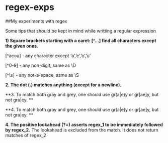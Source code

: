 # regex-exps
##My experiments with regex



Some tips that should be kept in mind while writting a regular expression

**1) Square brackets starting with a caret: [^...] find all characters except the given ones.**

 [^aeou] - any character except ‘a’,’e’,’o’,’u’
 
 [^0-9] - any non-digit, same as \D
 
 [^\s] - any not-a-space, same as \S
 
 **2. The dot (.) matches anything (except for a newline).**
 
 **3. To match both gray and grey, one should use gr(a|e)y or gr[ae]y, but not gra|ey. **
 
 **4. To match both gray and grey, one should use gr(a|e)y or gr[ae]y, but not gra|ey. **
 
 **4. The positive lookahead (?=) asserts regex_1 to be immediately followed by regex_2.**
 The lookahead is excluded from the match. It does not return matches of regex_2

